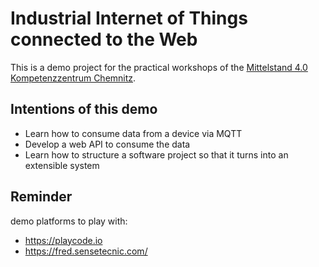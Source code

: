 # Industrial Internet of Things connected to the Web

This is a demo project for the practical workshops of the [Mittelstand 4.0 Kompetenzzentrum Chemnitz](https://betrieb-machen.de).

## Intentions of this demo

- Learn how to consume data from a device via MQTT
- Develop a web API to consume the data
- Learn how to structure a software project so that it turns into an extensible system

## Reminder

demo platforms to play with:

- https://playcode.io
- https://fred.sensetecnic.com/

